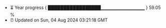 - ⏳ Year progress { █████████████████▁▁▁▁▁▁▁▁▁▁▁▁▁ } 59.05 %
- ⏰ Updated on Sun, 04 Aug 2024 03:21:18 GMT

